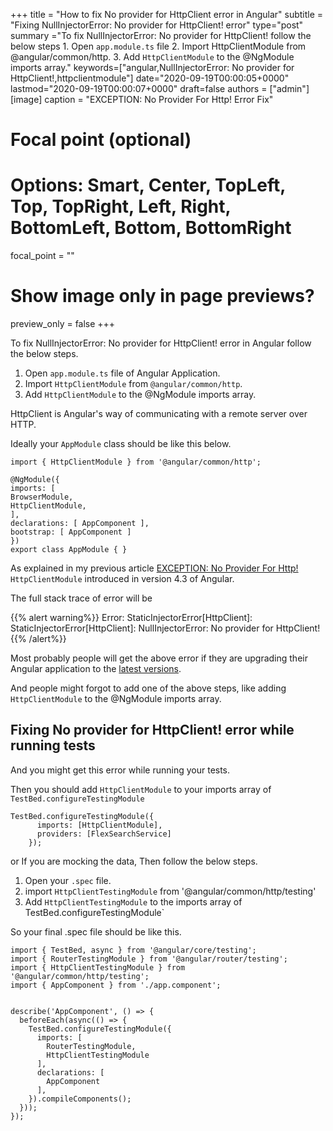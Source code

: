 +++
title = "How to fix No provider for HttpClient error in Angular"
subtitle = "Fixing NullInjectorError: No provider for HttpClient! error"
type="post"
summary ="To fix NullInjectorError: No provider for HttpClient! follow the below steps 1. Open `app.module.ts` file 2. Import HttpClientModule from @angular/common/http. 3. Add `HttpClientModule` to the @NgModule imports array."
keywords=["angular,NullInjectorError: No provider for HttpClient!,httpclientmodule"]
date="2020-09-19T00:00:05+0000"
lastmod="2020-09-19T00:00:07+0000"
draft=false
authors = ["admin"]
[image]
  caption = "EXCEPTION: No Provider For Http! Error Fix"

  # Focal point (optional)
  # Options: Smart, Center, TopLeft, Top, TopRight, Left, Right, BottomLeft, Bottom, BottomRight
  focal_point = ""

  # Show image only in page previews?
  preview_only = false
+++

To fix NullInjectorError: No provider for HttpClient! error in Angular follow the below steps.

1. Open `app.module.ts` file of Angular Application.
2. Import `HttpClientModule` from `@angular/common/http`.
3. Add `HttpClientModule` to the @NgModule imports array. 

HttpClient is Angular's way of communicating with a remote server over HTTP. 

Ideally your `AppModule` class should be like this below.

```
import { HttpClientModule } from '@angular/common/http';

@NgModule({
imports: [
BrowserModule,
HttpClientModule,
],
declarations: [ AppComponent ],
bootstrap: [ AppComponent ]
})
export class AppModule { }
```

As explained in my previous article [EXCEPTION: No Provider For Http!](https://www.angularjswiki.com/angular/angular-exception-no-provider-for-http-error-fix/)
`HttpClientModule` introduced in version 4.3 of Angular.

The full stack trace of error will be 

{{% alert warning%}}
Error: StaticInjectorError[HttpClient]: 
  StaticInjectorError[HttpClient]: 
    NullInjectorError: No provider for HttpClient!
{{% /alert%}}

Most probably people will get the above error if they are upgrading their Angular application to the [latest versions](https://www.angularjswiki.com/angular/update-angular-cli-version-ng-update-to-latest-6-7-versions/).

And people might forgot to add one of the above steps, like adding `HttpClientModule` to the @NgModule imports array.

## Fixing No provider for HttpClient! error while running tests

And you might get this error while running your tests.

Then you should add `HttpClientModule` to your imports array of `TestBed.configureTestingModule`

```
TestBed.configureTestingModule({
      imports: [HttpClientModule],
      providers: [FlexSearchService]
    });
```    

or If you are mocking the data, Then follow the below steps.

1. Open your `.spec` file. 
2. import `HttpClientTestingModule`  from '@angular/common/http/testing'
3. Add `HttpClientTestingModule` to the imports array of TestBed.configureTestingModule`

So your final .spec file should be like this.

```
import { TestBed, async } from '@angular/core/testing';
import { RouterTestingModule } from '@angular/router/testing';
import { HttpClientTestingModule } from '@angular/common/http/testing';
import { AppComponent } from './app.component';


describe('AppComponent', () => {
  beforeEach(async(() => {
    TestBed.configureTestingModule({
      imports: [
        RouterTestingModule,
        HttpClientTestingModule 
      ],
      declarations: [
        AppComponent
      ],
    }).compileComponents();
  }));
});

```

